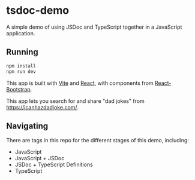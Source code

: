 # tsdoc-demo

A simple demo of using JSDoc and TypeScript together in a JavaScript application.

## Running

```sh
npm install
npm run dev
```

This app is built with [Vite](https://vitejs.dev/) and [React](https://react.dev/), with components from [React-Bootstrap](https://react-bootstrap.github.io/).

This app lets you search for and share "dad jokes" from https://icanhazdadjoke.com/.

## Navigating

There are tags in this repo for the different stages of this demo, including:
- JavaScript
- JavaScript + JSDoc
- JSDoc + TypeScript Definitions
- TypeScript
